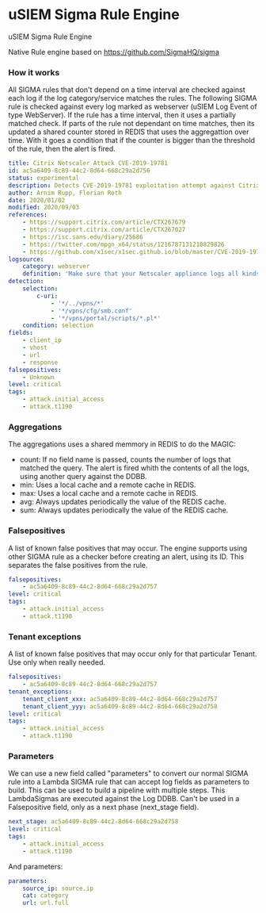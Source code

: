 # uSIEM Sigma Rule Engine
uSIEM Sigma Rule Engine

Native Rule engine based on https://github.com/SigmaHQ/sigma

### How it works

All SIGMA rules that don't depend on a time interval are checked against each log if the log category/service matches the rules.
The following SIGMA rule is checked against every log marked as webserver (uSIEM Log Event of type WebServer).
If the rule has a time interval, then it uses a partially matched check. If parts of the rule not dependant on time matches, then its updated a shared counter stored in REDIS that uses the aggregattion over time. With it goes a condition that if the counter is bigger than the threshold of the rule, then the alert is fired.


```yml
title: Citrix Netscaler Attack CVE-2019-19781
id: ac5a6409-8c89-44c2-8d64-668c29a2d756
status: experimental
description: Detects CVE-2019-19781 exploitation attempt against Citrix Netscaler, Application Delivery Controller and Citrix Gateway Attack
author: Arnim Rupp, Florian Roth
date: 2020/01/02
modified: 2020/09/03
references:
    - https://support.citrix.com/article/CTX267679
    - https://support.citrix.com/article/CTX267027
    - https://isc.sans.edu/diary/25686
    - https://twitter.com/mpgn_x64/status/1216787131210829826
    - https://github.com/x1sec/x1sec.github.io/blob/master/CVE-2019-19781-DFIR.md
logsource:
    category: webserver
    definition: 'Make sure that your Netscaler appliance logs all kinds of attacks (test with http://your-citrix-gw.net/robots.txt). The directory traversal with ../ might not be needed on certain cloud instances or for authenticated users, so we also check for direct paths. All scripts in portal/scripts are exploitable except logout.pl.'
detection:
    selection:
        c-uri: 
            - '*/../vpns/*'
            - '*/vpns/cfg/smb.conf'
            - '*/vpns/portal/scripts/*.pl*'
    condition: selection
fields:
    - client_ip
    - vhost
    - url
    - response
falsepositives:
    - Unknown
level: critical
tags:
    - attack.initial_access
    - attack.t1190
```

### Aggregations

The aggregations uses a shared memmory in REDIS to do the MAGIC:
* count: If no field name is passed, counts the number of logs that matched the query. The alert is fired whith the contents of all the logs, using another query against the DDBB.
* min: Uses a local cache and a remote cache in REDIS.
* max: Uses a local cache and a remote cache in REDIS.
* avg: Always updates periodically the value of the REDIS cache.
* sum: Always updates periodically the value of the REDIS cache.


### Falsepositives

A list of known false positives that may occur. The engine supports using other SIGMA rule as a checker before creating an alert, using its ID. This separates the false positives from the rule.

```yml
falsepositives:
    - ac5a6409-8c89-44c2-8d64-668c29a2d757
level: critical
tags:
    - attack.initial_access
    - attack.t1190
```

### Tenant exceptions

A list of known false positives that may occur only for that particular Tenant. Use only when really needed.

```yml
falsepositives:
    - ac5a6409-8c89-44c2-8d64-668c29a2d757
tenant_exceptions:
    tenant_client_xxx: ac5a6409-8c89-44c2-8d64-668c29a2d757
    tenant_client_yyy: ac5a6409-8c89-44c2-8d64-668c29a2d758
level: critical
tags:
    - attack.initial_access
    - attack.t1190
```

### Parameters
We can use a new field called "parameters" to convert our normal SIGMA rule into a Lambda SIGMA rule that can accept log fields as parameters to build. This can be used to build a pipeline with multiple steps. This LambdaSigmas are executed against the Log DDBB. Can't be used in a Falsepositive field, only as a next phase (next_stage field).

```yml
next_stage: ac5a6409-8c89-44c2-8d64-668c29a2d758
level: critical
tags:
    - attack.initial_access
    - attack.t1190
```

And parameters:
```yml
parameters:
    source_ip: source.ip
    cat: category
    url: url.full
```